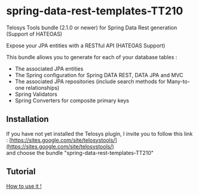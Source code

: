 spring-data-rest-templates-TT210
================================

Telosys Tools bundle (2.1.0 or newer) for Spring Data Rest generation (Support of HATEOAS)

Expose your JPA entities with a RESTful API (HATEOAS Support)

This bundle allows you to generate for each of your database tables :
- The associated JPA entities
- The Spring configuration for Spring DATA REST, DATA JPA and MVC
- The associated JPA repositories (include search methods for Many-to-one relationships)
- Spring Validators
- Spring Converters for composite primary keys

Installation
-------------
If you have not yet installed the Telosys plugin, I invite you to follow this link : [https://sites.google.com/site/telosystools/](https://sites.google.com/site/telosystools/)  
and choose the bundle "spring-data-rest-templates-TT210"


Tutorial
-------------
[How to use it !](doc/HOWTO.md)
